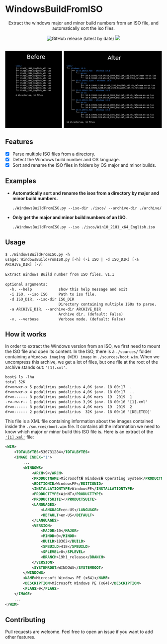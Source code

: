 # WindowsBuildFromISO

<p align="center">Extract the windows major and minor build numbers from an ISO file, and automatically sort the iso files.</p>
<p align="center">
  <img alt="GitHub release (latest by date)" src="https://img.shields.io/github/v/release/p0dalirius/WindowsBuildFromISO">
  <a href="https://twitter.com/intent/follow?screen_name=podalirius_" title="Follow"><img src="https://img.shields.io/twitter/follow/podalirius_?label=Podalirius&style=social"></a>
  <br>
  <br>
</p>


![](./.github/before_after.png)


## Features

 - [x] Parse multiple ISO files from a directory.
 - [x] Detect the Windows build number and OS language.
 - [x] Sort and rename the ISO files in folders by OS major and minor builds.

## Examples

 - **Automatically sort and rename the isos from a directory by major and minor build numbers.**
    ```
    ./WindowsBuildFromISO.py --iso-dir ./isos/ --archive-dir ./archive/
    ```
 
 - **Only get the major and minor build numbers of an ISO.**
    ```
    ./WindowsBuildFromISO.py --iso ./isos/Win10_21H1_x64_English.iso
    ```

## Usage

```
$ ./WindowsBuildFromISO.py -h
usage: WindowsBuildFromISO.py [-h] (-i ISO | -d ISO_DIR) [-a ARCHIVE_DIR] [-v]

Extract Windows Build number from ISO files. v1.1

optional arguments:
  -h, --help            show this help message and exit
  -i ISO, --iso ISO     Path to iso file.
  -d ISO_DIR, --iso-dir ISO_DIR
                        Directory containing multiple ISOs to parse.
  -a ARCHIVE_DIR, --archive-dir ARCHIVE_DIR
                        Archive dir. (default: False)
  -v, --verbose         Verbose mode. (default: False)

```

## How it works

In order to extract the Windows version from an ISO, we first need to mount the ISO file and open its content. In the ISO, there is a `./sources/` folder containing a `Windows imaging (WIM) image` in `./sources/boot.wim`. When we uncompress this archive, we get a lot of files, but one file at the root of the archive stands out: `'[1].xml'`.

```
boot$ ls -lha
total 52K
drwxrwxr-x 5 podalirius podalirius 4,0K janv. 18 00:17  .
drwxrwxr-x 4 podalirius podalirius 4,0K janv. 18 00:17  ..
drwx------ 8 podalirius podalirius 4,0K mars  19  2019  1
-rw-rw-r-- 1 podalirius podalirius 3,9K janv. 18 00:16 '[1].xml'
drwx------ 8 podalirius podalirius 4,0K mars  19  2019  2
drwx------ 2 podalirius podalirius  32K janv. 18 00:16 '[DELETED]'
```

This file is a XML file containing information about the images contained inside the `./sources/boot.wim` file. It contains all the information we need to know which major or minor build this ISO file is. Here is an extract of the [`'[1].xml'`](./example/%5B1%5D.xml) file:

```xml
<WIM>
    <TOTALBYTES>530731284</TOTALBYTES>
    <IMAGE INDEX="1">
        ...
        <WINDOWS>
            <ARCH>9</ARCH>
            <PRODUCTNAME>Microsoft� Windows� Operating System</PRODUCTNAME>
            <EDITIONID>WindowsPE</EDITIONID>
            <INSTALLATIONTYPE>WindowsPE</INSTALLATIONTYPE>
            <PRODUCTTYPE>WinNT</PRODUCTTYPE>
            <PRODUCTSUITE></PRODUCTSUITE>
            <LANGUAGES>
                <LANGUAGE>en-US</LANGUAGE>
                <DEFAULT>en-US</DEFAULT>
            </LANGUAGES>
            <VERSION>
                <MAJOR>10</MAJOR>
                <MINOR>0</MINOR>
                <BUILD>18362</BUILD>
                <SPBUILD>418</SPBUILD>
                <SPLEVEL>0</SPLEVEL>
                <BRANCH>19h1_release</BRANCH>
            </VERSION>
            <SYSTEMROOT>WINDOWS</SYSTEMROOT>
        </WINDOWS>
        <NAME>Microsoft Windows PE (x64)</NAME>
        <DESCRIPTION>Microsoft Windows PE (x64)</DESCRIPTION>
        <FLAGS>9</FLAGS>
    </IMAGE>
    ...
</WIM>
```

## Contributing

Pull requests are welcome. Feel free to open an issue if you want to add other features.

